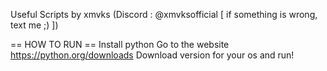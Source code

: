   Useful Scripts by xmvks (Discord : @xmvksofficial [ if something is wrong, text me ;) ])

  == HOW TO RUN ==
Install python
  Go to the website https://python.org/downloads
  Download version for your os
  and run!
